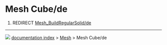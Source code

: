 # Mesh Cube/de
1.  REDIRECT [Mesh_BuildRegularSolid/de](Mesh_BuildRegularSolid/de.md)



---
![](images/Button_right.svg) [documentation index](../README.md) > [Mesh](Mesh_Workbench.md) > Mesh Cube/de
